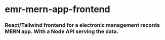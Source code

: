 # emr-mern-app-frontend

### React/Tailwind frontend for a electronic management records MERN app. With a Node API serving the data.
